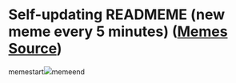 # Self-updating READMEME (new meme every 5 minutes) ([Memes Source](https://bramses.notion.site/a49c1e962b7646879176ac3b327b6533?v=4d1eda54b170483cb03a40f257231764))

memestart![](https://www.notion.so/image/https%3A%2F%2Fs3-us-west-2.amazonaws.com%2Fsecure.notion-static.com%2F8276e7e5-5dc0-409e-beb1-1640de11ba43%2F7AA11F75-1C92-4576-B79E-CCFBE8974198.jpeg?table=block&id=dac7f8b4-518c-4bae-8275-51d93eaad6d0&cache=v2)memeend
